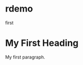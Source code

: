 # rdemo
first
<!DOCTYPE html>
<html>
<body>

<h1>My First Heading</h1>
<p>My first paragraph.</p>

</body>
</html>